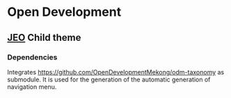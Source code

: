 # Open Development
## [JEO](http://github.com/oeco/jeo) Child theme

### Dependencies

Integrates https://github.com/OpenDevelopmentMekong/odm-taxonomy as submodule. It is used for the generation of the automatic generation of navigation menu.
